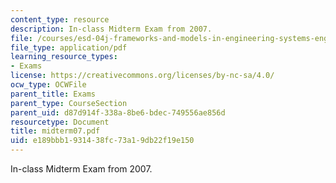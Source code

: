 ```yaml
---
content_type: resource
description: In-class Midterm Exam from 2007.
file: /courses/esd-04j-frameworks-and-models-in-engineering-systems-engineering-system-design-spring-2007/e189bbb1931438fc73a19db22f19e150_midterm07.pdf
file_type: application/pdf
learning_resource_types:
- Exams
license: https://creativecommons.org/licenses/by-nc-sa/4.0/
ocw_type: OCWFile
parent_title: Exams
parent_type: CourseSection
parent_uid: d87d914f-338a-8be6-bdec-749556ae856d
resourcetype: Document
title: midterm07.pdf
uid: e189bbb1-9314-38fc-73a1-9db22f19e150
---
```

In-class Midterm Exam from 2007.